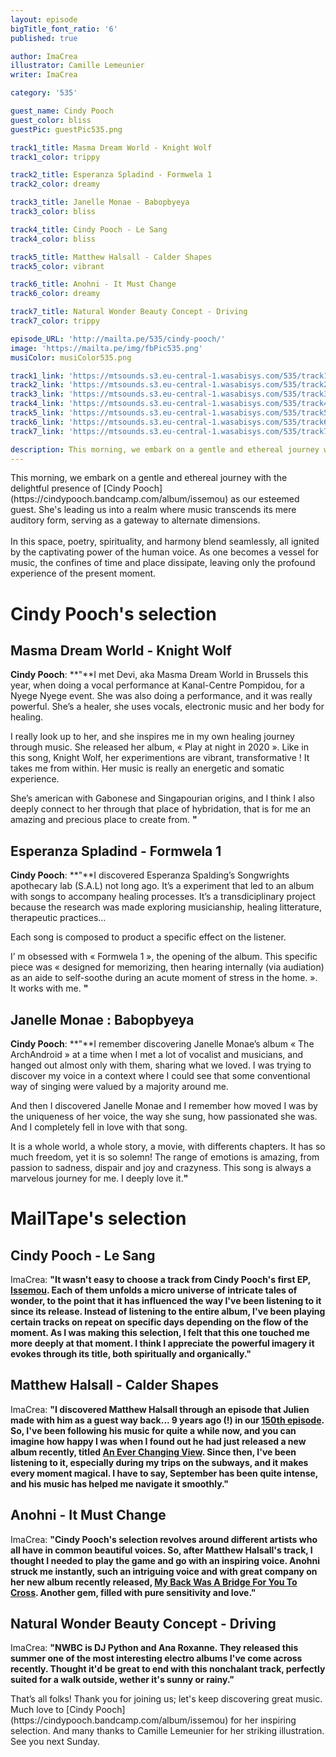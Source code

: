 ```yaml
---
layout: episode
bigTitle_font_ratio: '6'
published: true

author: ImaCrea 
illustrator: Camille Lemeunier
writer: ImaCrea

category: '535'

guest_name: Cindy Pooch
guest_color: bliss
guestPic: guestPic535.png

track1_title: Masma Dream World - Knight Wolf
track1_color: trippy

track2_title: Esperanza Spladind - Formwela 1
track2_color: dreamy 

track3_title: Janelle Monae - Babopbyeya
track3_color: bliss

track4_title: Cindy Pooch - Le Sang
track4_color: bliss 

track5_title: Matthew Halsall - Calder Shapes
track5_color: vibrant

track6_title: Anohni - It Must Change
track6_color: dreamy 

track7_title: Natural Wonder Beauty Concept - Driving
track7_color: trippy 

episode_URL: 'http://mailta.pe/535/cindy-pooch/'
image: 'https://mailta.pe/img/fbPic535.png'
musiColor: musiColor535.png

track1_link: 'https://mtsounds.s3.eu-central-1.wasabisys.com/535/track1.mp3'
track2_link: 'https://mtsounds.s3.eu-central-1.wasabisys.com/535/track2.mp3'
track3_link: 'https://mtsounds.s3.eu-central-1.wasabisys.com/535/track3.mp3'
track4_link: 'https://mtsounds.s3.eu-central-1.wasabisys.com/535/track4.mp3'
track5_link: 'https://mtsounds.s3.eu-central-1.wasabisys.com/535/track5.mp3'
track6_link: 'https://mtsounds.s3.eu-central-1.wasabisys.com/535/track6.mp3'
track7_link: 'https://mtsounds.s3.eu-central-1.wasabisys.com/535/track7.mp3'

description: This morning, we embark on a gentle and ethereal journey with the delightful presence of Cindy Pooch as our esteemed guest. She's leading us into a realm where music transcends its mere auditory form, serving as a gateway to alternate dimensions.	In this space, poetry, spirituality, and harmony blend seamlessly, all ignited by the captivating power of the human voice. As one becomes a vessel for music, the confines of time and place dissipate, leaving only the profound experience of the present moment.
---
```

<p id="introduction">
	This morning, we embark on a gentle and ethereal journey with the delightful presence of [Cindy Pooch](https://cindypooch.bandcamp.com/album/issemou) as our esteemed guest. She's leading us into a realm where music transcends its mere auditory form, serving as a gateway to alternate dimensions.
	<br><br>
	In this space, poetry, spirituality, and harmony blend seamlessly, all ignited by the captivating power of the human voice. As one becomes a vessel for music, the confines of time and place dissipate, leaving only the profound experience of the present moment.
</p>

# Cindy Pooch's selection

## Masma Dream World - Knight Wolf

**Cindy Pooch**: **"**I met Devi, aka Masma Dream World in Brussels this year, when doing a vocal performance at Kanal-Centre Pompidou, for a Nyege Nyege event. She was also doing a performance, and it was really powerful. She’s a healer, she uses vocals, electronic music and her body for healing.

I really look up to her, and she inspires me in my own healing journey through music. She released her album, « Play at night in 2020 ». Like in this song, Knight Wolf, her experimentions are vibrant, transformative ! It takes me from within. Her music is really an energetic and somatic experience.

She’s american with Gabonese and Singapourian origins, and I think I also deeply connect to her through that place of hybridation, that is for me an amazing and precious place to create from.
**"**

## Esperanza Spladind - Formwela 1

**Cindy Pooch**: **"**I discovered Esperanza Spalding’s Songwrights apothecary lab (S.A.L) not long ago. It’s a experiment that led to an album with songs to accompany healing processes. It’s a transdiciplinary project because the research was made exploring musicianship, healing litterature, therapeutic practices...

Each song is composed to product a specific effect on the listener.

I’ m obsessed with « Formwela 1 », the opening of the album. This specific piece was « designed for memorizing, then hearing internally (via audiation) as an aide to self-soothe during an acute moment of stress in the home. ». It works with me.
**"**

## Janelle Monae : Babopbyeya

**Cindy Pooch**: **"**I remember discovering Janelle Monae’s album « The ArchAndroid » at a time when I met a lot of vocalist and musicians, and hanged out almost only with them, sharing what we loved. I was trying to discover my voice in a context where I could see that some conventional way of singing were valued by a majority around me.

And then I discovered Janelle Monae and I remember how moved I was by the uniqueness of her voice, the way she sung, how passionated she was. And I completely fell in love with that song.

It is a whole world, a whole story, a movie, with differents chapters. It has so much freedom, yet it is so solemn! The range of emotions is amazing, from passion to sadness, dispair and joy and crazyness. This song is always a marvelous journey for me. I deeply love it.**"**

# MailTape's selection

## Cindy Pooch - Le Sang

ImaCrea: **"**It wasn't easy to choose a track from Cindy Pooch's first EP, [Issemou](https://cindypooch.bandcamp.com/album/issemou). Each of them unfolds a micro universe of intricate tales of wonder, to the point that it has influenced the way I've been listening to it since its release. Instead of listening to the entire album, I've been playing certain tracks on repeat on specific days depending on the flow of the moment. As I was making this selection, I felt that this one touched me more deeply at that moment. I think I appreciate the powerful imagery it evokes through its title, both spiritually and organically.**"**

## Matthew Halsall - Calder Shapes

ImaCrea: **"**I discovered Matthew Halsall through an episode that Julien made with him as a guest way back... 9 years ago (!) in our [150th episode](https://www.mailta.pe/150/matthew-halsall/). So, I've been following his music for quite a while now, and you can imagine how happy I was when I found out he had just released a new album recently, titled [An Ever Changing View](https://matthewhalsall.bandcamp.com/album/an-ever-changing-view). Since then, I've been listening to it, especially during my trips on the subways, and it makes every moment magical. I have to say, September has been quite intense, and his music has helped me navigate it smoothly.**"**

## Anohni - It Must Change

ImaCrea: **"**Cindy Pooch's selection revolves around different artists who all have in common beautiful voices. So, after Matthew Halsall's track, I thought I needed to play the game and go with an inspiring voice. Anohni struck me instantly, such an intriguing voice and with great company on her new album recently released, [My Back Was A Bridge For You To Cross](https://anohni.bandcamp.com/album/my-back-was-a-bridge-for-you-to-cross-2). Another gem, filled with pure sensitivity and love.**"**

## Natural Wonder Beauty Concept - Driving

ImaCrea: **"**NWBC is DJ Python and Ana Roxanne. They released this summer one of the most interesting electro albums I've come across recently. Thought it'd be great to end with this nonchalant track, perfectly suited for a walk outside, wether it's sunny or rainy.**"**

<p id="outroduction">That’s all folks! Thank you for joining us; let's keep discovering great music. Much love to [Cindy Pooch](https://cindypooch.bandcamp.com/album/issemou) for her inspiring selection. And many thanks to Camille Lemeunier for her striking illustration. See you next Sunday.</p>
